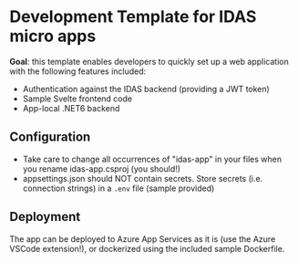 # Development Template for IDAS micro apps

**Goal**: this template enables developers to quickly set up a web application with the following
features included:

* Authentication against the IDAS backend (providing a JWT token)
* Sample Svelte frontend code
* App-local .NET6 backend

## Configuration

* Take care to change all occurrences of "idas-app" in your files when you rename idas-app.csproj (you should!)
* appsettings.json should NOT contain secrets. Store secrets (i.e. connection strings) in a `.env` file (sample provided)

## Deployment

The app can be deployed to Azure App Services as it is (use the Azure VSCode extension!), or dockerized using the included sample Dockerfile.
